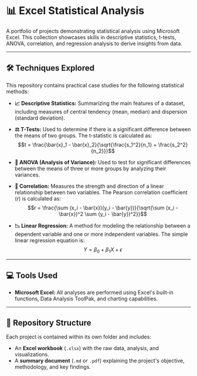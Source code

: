 # 📊 Excel Statistical Analysis

A portfolio of projects demonstrating statistical analysis using Microsoft Excel. This collection showcases skills in descriptive statistics, t-tests, ANOVA, correlation, and regression analysis to derive insights from data.

---

## 🛠️ Techniques Explored

This repository contains practical case studies for the following statistical methods:

* **📈 Descriptive Statistics:** Summarizing the main features of a dataset, including measures of central tendency (mean, median) and dispersion (standard deviation).

* **⚖️ T-Tests:** Used to determine if there is a significant difference between the means of two groups. The t-statistic is calculated as:
    $$t = \frac{\bar{x}_1 - \bar{x}_2}{\sqrt{\frac{s_1^2}{n_1} + \frac{s_2^2}{n_2}}}$$

* **🔬 ANOVA (Analysis of Variance):** Used to test for significant differences between the means of three or more groups by analyzing their variances.

* **🔗 Correlation:** Measures the strength and direction of a linear relationship between two variables. The Pearson correlation coefficient ($r$) is calculated as:
    $$r = \frac{\sum (x_i - \bar{x})(y_i - \bar{y})}{\sqrt{\sum (x_i - \bar{x})^2 \sum (y_i - \bar{y})^2}}$$

* **📉 Linear Regression:** A method for modeling the relationship between a dependent variable and one or more independent variables. The simple linear regression equation is:
    $$Y = \beta_0 + \beta_1X + \epsilon$$

---

## 💻 Tools Used

* **Microsoft Excel:** All analyses are performed using Excel's built-in functions, Data Analysis ToolPak, and charting capabilities.

---

## 📂 Repository Structure

Each project is contained within its own folder and includes:

* An **Excel workbook** (`.xlsx`) with the raw data, analysis, and visualizations.
* A **summary document** (`.md` or `.pdf`) explaining the project's objective, methodology, and key findings.
